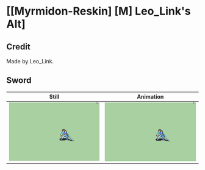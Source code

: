# [\[Myrmidon-Reskin\] \[M\] Leo_Link's Alt]

## Credit

Made by Leo_Link.

## Sword

| Still | Animation |
| :---: | :-------: |
| ![Sword still](./Sword_000.png) | ![Sword animation](./Sword.gif) |
